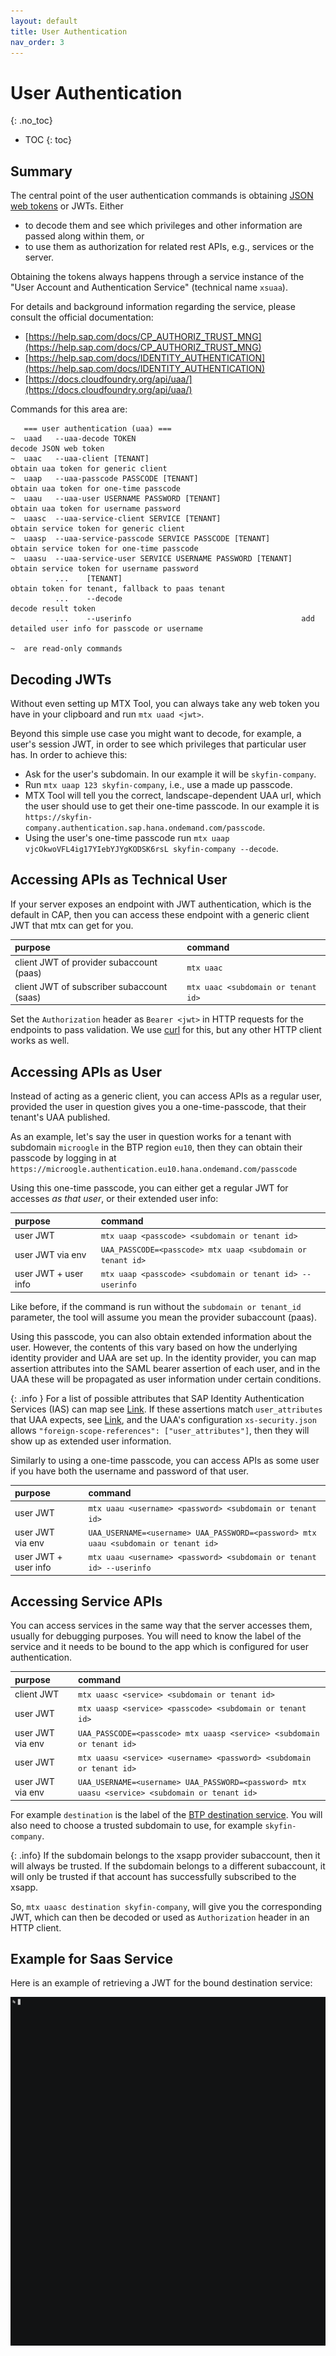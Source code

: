 ```yaml
---
layout: default
title: User Authentication
nav_order: 3
---
```


<!-- prettier-ignore-start -->
# User Authentication
{: .no_toc}
<!-- prettier-ignore-end -->

<!-- prettier-ignore -->
- TOC
{: toc}

## Summary

The central point of the user authentication commands is obtaining
[JSON web tokens](https://en.wikipedia.org/wiki/JSON_Web_Token) or JWTs. Either

- to decode them and see which privileges and other information are passed along within them, or
- to use them as authorization for related rest APIs, e.g., services or the server.

Obtaining the tokens always happens through a service instance of the "User Account and Authentication Service"
(technical name `xsuaa`).

For details and background information regarding the service, please consult the official documentation:

- [https://help.sap.com/docs/CP_AUTHORIZ_TRUST_MNG](https://help.sap.com/docs/CP_AUTHORIZ_TRUST_MNG)
- [https://help.sap.com/docs/IDENTITY_AUTHENTICATION](https://help.sap.com/docs/IDENTITY_AUTHENTICATION)
- [https://docs.cloudfoundry.org/api/uaa/](https://docs.cloudfoundry.org/api/uaa/)

Commands for this area are:

```
   === user authentication (uaa) ===
~  uaad   --uaa-decode TOKEN                                     decode JSON web token
~  uaac   --uaa-client [TENANT]                                  obtain uaa token for generic client
~  uaap   --uaa-passcode PASSCODE [TENANT]                       obtain uaa token for one-time passcode
~  uaau   --uaa-user USERNAME PASSWORD [TENANT]                  obtain uaa token for username password
~  uaasc  --uaa-service-client SERVICE [TENANT]                  obtain service token for generic client
~  uaasp  --uaa-service-passcode SERVICE PASSCODE [TENANT]       obtain service token for one-time passcode
~  uaasu  --uaa-service-user SERVICE USERNAME PASSWORD [TENANT]  obtain service token for username password
          ...    [TENANT]                                        obtain token for tenant, fallback to paas tenant
          ...    --decode                                        decode result token
          ...    --userinfo                                      add detailed user info for passcode or username

~  are read-only commands
```

## Decoding JWTs

Without even setting up MTX Tool, you can always take any web token you have in your clipboard and run `mtx uaad <jwt>`.

Beyond this simple use case you might want to decode, for example, a user's session JWT, in order to see which
privileges that particular user has. In order to achieve this:

- Ask for the user's subdomain. In our example it will be `skyfin-company`.
- Run `mtx uaap 123 skyfin-company`, i.e., use a made up passcode.
- MTX Tool will tell you the correct, landscape-dependent UAA url, which the user should use to get their one-time
  passcode. In our example it is `https://skyfin-company.authentication.sap.hana.ondemand.com/passcode`.
- Using the user's one-time passcode run `mtx uaap vjcOkwoVFL4ig17YIebYJYgKODSK6rsL skyfin-company --decode`.

## Accessing APIs as Technical User

If your server exposes an endpoint with JWT authentication, which is the default in CAP, then you can
access these endpoint with a generic client JWT that mtx can get for you.

| purpose                                    | command                             |
| :----------------------------------------- | :---------------------------------- |
| client JWT of provider subaccount (paas)   | `mtx uaac`                          |
| client JWT of subscriber subaccount (saas) | `mtx uaac <subdomain or tenant id>` |

Set the `Authorization` header as `Bearer <jwt>` in HTTP requests for the endpoints to pass validation. We use
[curl](https://curl.se) for this, but any other HTTP client works as well.

## Accessing APIs as User

Instead of acting as a generic client, you can access APIs as a regular user, provided the user in question gives you
a one-time-passcode, that their tenant's UAA published.

As an example, let's say the user in question works for a tenant with subdomain `microogle` in the BTP region `eu10`,
then they can obtain their passcode by logging in at
`https://microogle.authentication.eu10.hana.ondemand.com/passcode`

Using this one-time passcode, you can either get a regular JWT for accesses _as that user_, or their extended user
info:

| purpose               | command                                                     |
| :-------------------- | :---------------------------------------------------------- |
| user JWT              | `mtx uaap <passcode> <subdomain or tenant id>`              |
| user JWT via&nbsp;env | `UAA_PASSCODE=<passcode> mtx uaap <subdomain or tenant id>` |
| user JWT + user info  | `mtx uaap <passcode> <subdomain or tenant id> --userinfo`   |

Like before, if the command is run without the `subdomain or tenant_id` parameter, the tool will assume you mean the
provider subaccount (paas).

Using this passcode, you can also obtain extended information about the user. However, the contents of this vary based
on how the underlying identity provider and UAA are set up. In the identity provider, you can map assertion attributes
into the SAML bearer assertion of each user, and in the UAA these will be propagated as user information under certain
conditions.

{: .info }
For a list of possible attributes that SAP Identity Authentication Services (IAS) can map see
[Link](https://help.sap.com/docs/IDENTITY_AUTHENTICATION/6d6d63354d1242d185ab4830fc04feb1/d361407d36c5443298a909acbbd96ec4.html?version=Cloud).
If these assertions match `user_attributes` that UAA expects, see
[Link](https://docs.cloudfoundry.org/api/uaa/version/76.5.0/index.html#user-info), and the UAA's configuration
`xs-security.json` allows `"foreign-scope-references": ["user_attributes"]`, then they will show up as extended user
information.

Similarly to using a one-time passcode, you can access APIs as some user if you have both the username and password of
that user.

| purpose               | command                                                                             |
| :-------------------- | :---------------------------------------------------------------------------------- |
| user JWT              | `mtx uaau <username> <password> <subdomain or tenant id>`                           |
| user JWT via&nbsp;env | `UAA_USERNAME=<username> UAA_PASSWORD=<password> mtx uaau <subdomain or tenant id>` |
| user JWT + user info  | `mtx uaau <username> <password> <subdomain or tenant id> --userinfo`                |

## Accessing Service APIs

You can access services in the same way that the server accesses them, usually for debugging purposes. You will
need to know the label of the service and it needs to be bound to the app which is configured for user authentication.

| purpose               | command                                                                                        |
| :-------------------- | :--------------------------------------------------------------------------------------------- |
| client JWT            | `mtx uaasc <service> <subdomain or tenant id>`                                                 |
| user JWT              | `mtx uaasp <service> <passcode> <subdomain or tenant id>`                                      |
| user JWT via&nbsp;env | `UAA_PASSCODE=<passcode> mtx uaasp <service> <subdomain or tenant id>`                         |
| user JWT              | `mtx uaasu <service> <username> <password> <subdomain or tenant id>`                           |
| user JWT via&nbsp;env | `UAA_USERNAME=<username> UAA_PASSWORD=<password> mtx uaasu <service> <subdomain or tenant id>` |

For example `destination` is the label of the [BTP destination service](https://help.sap.com/docs/CP_CONNECTIVITY).
You will also need to choose a trusted subdomain to use, for example `skyfin-company`.

{: .info}
If the subdomain belongs to the
xsapp provider subaccount, then it will always be trusted. If the subdomain belongs to a different subaccount, it will
only be trusted if that account has successfully subscribed to the xsapp.

So, `mtx uaasc destination skyfin-company`, will give you the corresponding JWT, which can then be decoded or used as
`Authorization` header in an HTTP client.

## Example for Saas Service

Here is an example of retrieving a JWT for the bound destination service:

![](user-authentication-service.gif)
